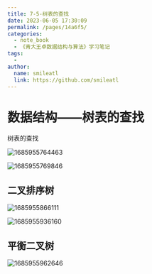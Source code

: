 ```yaml
---
title: 7-5-树表的查找
date: 2023-06-05 17:30:09
permalink: /pages/14a6f5/
categories:
  - note_book
  - 《青大王卓数据结构与算法》学习笔记
tags:
  - 
author: 
  name: smileatl
  link: https://github.com/smileatl
---
```

数据结构——树表的查找
===========

树表的查找  

![1685955764463](/assets/1685955764463.png)

![1685955769846](/assets/1685955769846.png)

## 二叉排序树

![1685955866111](/assets/1685955866111.png)

![1685955936160](/assets/1685955936160.png)

## 平衡二叉树

![1685955962646](/assets/1685955962646.png)


